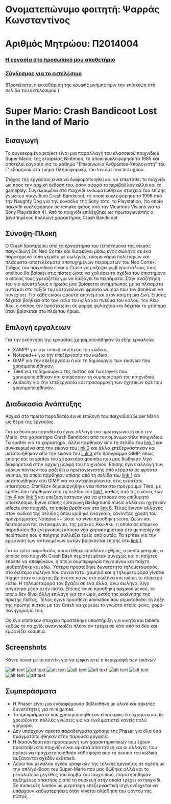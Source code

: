 # Ονοματεπώνυμο φοιτητή: Ψαρράς Κωνσταντίνος

# Αριθμός Μητρώου: Π2014004

### [Η εργασία στο προσωπικό μου αποθετήριο](https://github.com/PsarrasK/Super-Mario)

### [Σύνδεσμος για το εκτελέσιμο](https://psarrask.github.io/Super-Mario/)

(Προτείνεται η εκκαθάριση της κρυφής μνήμης πριν την επίσκεψη στη σελίδα του εκτελέσιμου.)

# Super Mario: Crash Bandicoot Lost in the land of Mario

## Εισαγωγή

Το συγκεκριμένο project είναι μια παραλλαγή του κλασσικού παιχνιδιού Super Mario, της εταιρείας Nintendo, το οποίο κυκλοφόρησε το 1985 και αποτελεί εργασία για το μάθημα "Επικοινωνία Ανθρώπου-Υπολογιστή" του Γ' εξαμήνου στο τμήμα Πληροφορικής του Ιονίου Πανεπιστημίου.

Στόχος της εργασίας είναι να διαφοροποιηθεί και να επεκταθεί το παιχνίδι ως προς την αρχική έκδοσή του, όσον αφορά το περιβάλλον αλλά και το gameplay. 
Συγκεκριμένα στο παιχνίδι ενσωματώθηκαν στοιχεία του επίσης γνωστού παιχνιδιού Crash Bandicoot, το οποίο κυκλοφόρησε το 1996 από την Naughty Dog για την κονσόλα της Sony τότε, το Playstation, (το οποίο παιχνίδι κυκλοφόρησε σε remake φέτος από την Vicarious Visions για το Sony Playstation 4). 
Από το παιχνίδι επιλέχθηκε ως πρωταγωνιστής ο (αγαπημένος πολλών) χαρακτήρας Crash Bandicoot.

## Σύνοψη-Πλοκή

Ο Crash δραπετεύει από τα εργαστήρια του (επιστήμονα της σειράς παιχνιδιών) Dr. Neo Cortex και διαφεύγει μέσω ενός σωλήνα σε ένα παρατημένο τόπο γεμάτο με σωλήνες, απομεινάρια πολιτισμών και πλάσματα-αποτελέσματα αποτυχημένων πειραμάτων του Neo Cortex.
Στόχος του παιχνιδιού είναι ο Crash να μαζεψει μωβ κρυστάλους τους οποίους θα βρίσκει στις πίστες ώστε να χαλάσει τα σχέδια του επιστήμονα ο οποίος τους χρειάζεται για να διεξάγει τα πειράματα. Στην αναζήτησή του για κρυστάλους ο ήρωάς μας βρίσκεται αντιμέτωπος με τα πλάσματα αυτά και στο ταξίδι του καταναλώνει φρούτα wumpa που τον βοηθάνε να συνεχίσει. Για κάθε είκοσι φρούτα απονέμεται στον παίχτη μια ζωή. Επίσης δέχεται βοήθεια από τον καλό του φίλο και πνεύμα του καλού, τον Aku-Aku, ο οποίος τον προστατεύει σε μορφή φυλαχτού και δέχεται το χτύπημα όταν βρίσκεται στο πλάι του ήρωα.

## Επιλογή εργαλείων

Για την εκπόνηση της εργασίας χρησιμοποιήθηκαν τα εξής εργαλεία:
- XAMPP για την τοπική εκτέλεση του κώδικα,
- Notepad++ για την επεξεργασία του κώδικα,
- GIMP για την επεξεργασία ή και τη δημιουργία των εικόνων που χρησιμοποιήθηκαν,
- Tiled για τη δημιουργία της πίστας και των layers που χρησιμοποιήθηκαν και επηρέασαν τη συμπεριφορά του παιχνιδιού,
- Audacity για την επεξεργασία και προσαρμογή των ηχητικών εφέ που χρησιμοποιήθηκαν.

## Διαδικασία Ανάπτυξης

Αρχικά στο πρώτο παραδοτέο έγινε επιλογή του παιχνιδιού Super Mario ως θέμα της εργασίας.

Για το δεύτερο παραδοτέο έγινε αλλαγή του πρωταγωνιστή από τον Mario, στο χαρακτήρα Crash Bandicoot από τον ομόνυμο τίτλο παιχνιδιού. Τα sprites για το χαρακτήρα, άλλα πάρθηκαν από τη σελίδα του [link 1](https://www.spriters-resource.com/search/?q=crash) και συγκεκριμένα από την εικόνα του [link 2](https://www.spriters-resource.com/game_boy_advance/crashbandicootpurpleriptosrampage/sheet/2418/) και άλλα επεξεργάστηκαν και μεταποιήθηκαν από την εικόνα του [link 3](https://vignette.wikia.nocookie.net/crashban/images/e/ee/Crashdance.gif/revision/latest?cb=20110507002540) στο πρόγραμμα GIMP, όπως επίσης και τα sprites του χαρακτήρα goomba που μας δώθηκαν λίγο διαφορετικά στην αρχική μορφή του παιχνιδιού.
Επίσης έγινε αλλάγή των κύριων πόντων που μαζεύει ο πρωταγωνιστής από κέρματα σε φρούτα wumpa, τα οποία πάρθηκαν επίσης από τη σελίδα του [link 1](https://www.spriters-resource.com/search/?q=crash) και μεταποιήθηκαν στο GIMP για να ανταποκρίνονται στις εκάστοτε απαιτήσεις.
Επιπλέον δημιουργήθηκε νέα πίστα στο πρόγραμμα Tiled, με sprites που πάρθηκαν από τη σελίδα του [link1](https://www.spriters-resource.com/search/?q=crash), καθώς από τις εικόνες των [link 4](https://www.video-games-museum.com/en/screenshots/GameBoy%20Advance/3/2173-ingame-Crash-Bandicoot-The-Huge-Adventure.png) και [link 5](https://www.crashmania.net/images/games/crash-bandicoot-the-huge-adventure/screenshots/ruined-1.png) και επεξεργάστηκαν για να φτάσουν στο επιθυμητό αποτέλεσμα.
Έγινε επίσης εισαγωγή Background music αλλά και ηχητικών effects στο παιχνίδι, τα οποία βρέθηκαν στο [link 6](https://www.youtube.com/watch?v=t8SDtEXXUUM).
Τέλος έγιναν αλλαγές στον κώδικα της σελίδας όπου κρίθηκε αναγκαίο, κάνοντας χρήση του προγράμματος Notepad++ ώστε να γίνει προσθήκη score, ζωών και δευτερεύοντος αντικειμένου, της μάσκας Aku-Aku, η οποία σε επόμενο παραδοτέο θα ενεργοποιεί κάποια νέα χαρακτηριστικά στο gameplay σε περίπτωση που ο παίχτης συλλέξει τρείς από αυτές. Τα sprites για την εμφάνιση των αντικειμένων αυτών βρίσκονται επίσης στο [link 1](https://www.spriters-resource.com/search/?q=crash).

Για το τρίτο παραδοτέο, προστέθηκε επιπλέον εχθρός, ο penta penguin, ο οποίος στο παιχνίδι Crash Bash περιστρεφόταν συνεχώς και οι παίχτες έπρεπε να αποφύγουν, η οποία συμπεριφορά πιγκουίνου και παίχτη υιοθετήθηκε και εδώ.
Ύστερα προστέθηκε δυνατότητα τηλεμεταφοράς, στο δεύτερο σωλήνα που συναντάται χαμηλά και η τηλεμεταφορά γίνεται trigger όταν ο παίχτης βρίσκεται πάνω στο σωλήνα και πιέσει το πλήκτρο κάτω. Η τηλεμεταφορά τον βγάζει σε ένα άλλο, άνω σωλήνα, λίγο αργότερα μέσα στην πίστα.
Επίσης έγινε προσθήκη αρχικού μενού, το οποίο δεν δίνει άλλη επιλογή για την ώρα, εκτός της εκκίνησης της πρώτης πίστας.
Τέλος έγινε προσθήκη animation που σηματοδοτεί τη λήξη της πρώτης πίστας με τον Crash να χορεύει το γνωστό στους φανς, χορό-πανηγυρισμό του.

Ως ένα επιπλέον στοιχείο προστέθηκε υποστήριξη για κινητά και tablets καθώς το παιχνίδι αναγνωρίζει πλέον αν τρέχει σε κάτι από τα δύο και εμφανίζει κουμπιά.

## Screenshots
Κάντε hover με το ποντίκι για να εμφανιστεί η περιγραφή των εικόνων

![alt text](https://github.com/PsarrasK/Super-Mario/blob/master/screenshots/scr1.png "Αρχική οθόνη - Μενού")
![alt text](https://github.com/PsarrasK/Super-Mario/blob/master/screenshots/scr2.png "Αρχή πίστας - Αρχική θέση")
![alt text](https://github.com/PsarrasK/Super-Mario/blob/master/screenshots/scr2smart.png "Αρχή πίστας - Αρχική θέση - Υποστήριξη Smartphones και Tablets")
![alt text](https://github.com/PsarrasK/Super-Mario/blob/master/screenshots/scr3.png "Έχοντας πάρει τη μάσκα - PowerUp")
![alt text](https://github.com/PsarrasK/Super-Mario/blob/master/screenshots/scr4.png "Σημείο του Teleport")
![alt text](https://github.com/PsarrasK/Super-Mario/blob/master/screenshots/scr5.png "Στιγμιότυπο Gameplay")
![alt text](https://github.com/PsarrasK/Super-Mario/blob/master/screenshots/scr6.png "Στιγμιότυπο Gameplay PAUSED")
![alt text](https://github.com/PsarrasK/Super-Mario/blob/master/screenshots/scr7.png "Στιγμιότυπο Gameplay YOU WIN!")
![alt text](https://github.com/PsarrasK/Super-Mario/blob/master/screenshots/scr8.png "Στιγμιότυπο Gameplay GAME OVER")

## Συμπεράσματα

- Η Phaser είναι μια ενδιαφέρουσα βιβλιοθήκη με υλικό και αρκετές δυνατότητες για mini games.
- Τα προγράμματα που χρησιμοποιήθηκαν είναι αρκετά εύχρηστα και δε χρειάζονται πολλές γνώσεις για να εγκλιματιστεί κανείς πολύ γρήγορα.
- Δεν υπάρχουν αρκετά παραδείγματα χρήσης της Phaser για όλα όσα πραγματοποιήθηκαν στην παρούσα εργασία.
- Η διασύνδεση και προσαρμογή των χαρακτηριστικών που έχουν προστεθεί στο παιχνίδι είναι αρκετά απαιτητική και οι αλλαγές που πρέπει να πραγματοποιηθούν κάθε φορά από τη σκοπιά του κώδικα, αυξάνονται σχεδόν εκθετικά.
- Λόγω του μεγάλου όγκου γραφικών της τελικής εργασίας σε σχέση με την απλή έκδοση του Super-Mario που μας δώθηκε αλλά και το μεγαλύτερο μέγεθος του καμβά του παιχνιδιού, παρατηρήθηκαν αυξημένες απαιτήσεις από τη συσκευή στην οποία τρέχει το παιχνίδι. Σε συσκευές λοιπόν με μικρότερη επεξεργαστική ισχή ενδέχεται να υπάρχουν καθυστερήσεις όταν γίνεται ολίσθηση του φόντου της πίστας.
